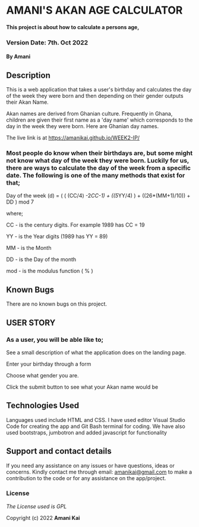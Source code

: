 # AMANI'S AKAN AGE CALCULATOR

#### This project is about how to calculate a persons age, 

### Version Date: 7th. Oct 2022

#### By **Amani**

## Description

This is a web application that takes a user's birthday and calculates the day of the week they were born and then depending on their gender outputs their Akan Name. 

Akan names are derived from Ghanian culture. Frequently in Ghana, children are given their first name as a 'day name' which corresponds to the day in the week they were born. Here are Ghanian day names.

The live link is at https://amanikai.github.io/WEEK2-IP/

### Most people do know when their birthdays are, but some might not know what day of the week they were born. Luckily for us, there are ways to calculate the day of the week from a specific date. The following is one of the many methods that exist for that;

Day of the week (d) = ( ( (CC/4) -2*CC-1) + ((5*YY/4) ) + ((26*(MM+1)/10)) + DD ) mod 7

 where;

 CC - is the century digits. For example 1989 has CC = 19

 YY - is the Year digits (1989 has YY = 89)

 MM -  is the Month

 DD - is the Day of the month 

 mod - is the modulus function ( % )

## Known Bugs

There are no known bugs on this project.

## USER STORY

### As a user, you will be able like to;

See a  small description of what the application does on the landing page.

Enter your birthday through a form 

Choose what gender you are.

Click the submit button to see what your Akan name would be

## Technologies Used

Languages used include HTML and CSS. I have used editor Visual Studio Code for creating the app and Git Bash terminal for coding.
We have also used bootstraps, jumbotron and added javascript for functionality

## Support and contact details

If you need any assistance on any issues or have questions, ideas or concerns. Kindly contact me through email: amanikai@gmail.com to make a contribution to the code or for any assistance on the app/project.

### License

_The License used is GPL_

Copyright (c) 2022 **Amani Kai**